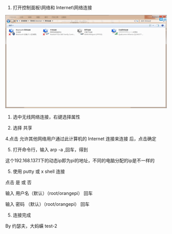 1.	打开控制面板\网络和 Internet\网络连接

 
![](/assets/wanjia/wanxian/import1.png)

1.	选中无线网络连接，右键选择属性

 

1.	选择 共享

 

4.点击 允许其他网络用户通过此计算机的 Internet 连接来连接 后，点击确定

 

5.	打开命令行，输入 arp -a ,回车，得到

 

这个192.168.137.1下的动态ip即为pi的地址，不同的电脑分配的ip是不一样的

5.	使用 putty 或 x shell 连接

 

点击 是 或 否

输入 用户名（默认）（root/orangepi） 回车

输入 密码 （默认）（root/orangepi） 回车

 

5.	连接完成

By 约瑟夫，大蚂蟥 test-2

